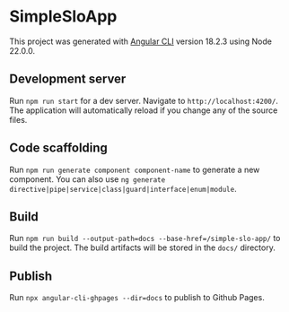 # SimpleSloApp

This project was generated with [Angular CLI](https://github.com/angular/angular-cli) version 18.2.3 using Node 22.0.0. 

## Development server

Run `npm run start` for a dev server. Navigate to `http://localhost:4200/`. The application will automatically reload if you change any of the source files.

## Code scaffolding

Run `npm run generate component component-name` to generate a new component. You can also use `ng generate directive|pipe|service|class|guard|interface|enum|module`.

## Build

Run `npm run build --output-path=docs --base-href=/simple-slo-app/` to build the project. The build artifacts will be stored in the `docs/` directory.

## Publish

Run `npx angular-cli-ghpages --dir=docs` to publish to Github Pages. 